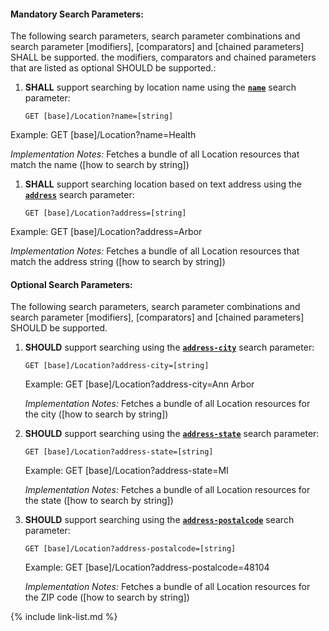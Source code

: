 


#### Mandatory Search Parameters:

The following search parameters, search parameter combinations and search parameter [modifiers], [comparators] and [chained parameters] SHALL be supported.  the  modifiers, comparators and chained parameters that are listed as optional SHOULD be supported.:


1. **SHALL** support searching by location name using the **[`name`](SearchParameter-us-core-location-name.html)** search parameter:

    `GET [base]/Location?name=[string]`

  Example: GET [base]/Location?name=Health

  *Implementation Notes:* Fetches a bundle of all Location resources that match the name ([how to search by string])

1. **SHALL** support searching location based on text address using the **[`address`](SearchParameter-us-core-location-address.html)** search parameter:

    `GET [base]/Location?address=[string]`

  Example: GET [base]/Location?address=Arbor

  *Implementation Notes:* Fetches a bundle of all Location resources that match the address string ([how to search by string])



#### Optional Search Parameters:

The following search parameters, search parameter combinations and search parameter [modifiers], [comparators] and [chained parameters] SHOULD be supported.

1. **SHOULD** support searching using the **[`address-city`](i.rel_url)** search parameter:

   `GET [base]/Location?address-city=[string]`

   Example: GET [base]/Location?address-city=Ann Arbor

   *Implementation Notes:* Fetches a bundle of all Location resources for the city ([how to search by string])

1. **SHOULD** support searching using the **[`address-state`](i.rel_url)** search parameter:

   `GET [base]/Location?address-state=[string]`

   Example: GET [base]/Location?address-state=MI

   *Implementation Notes:* Fetches a bundle of all Location resources for the state ([how to search by string])

1. **SHOULD** support searching using the **[`address-postalcode`](i.rel_url)** search parameter:

   `GET [base]/Location?address-postalcode=[string]`

   Example: GET [base]/Location?address-postalcode=48104

   *Implementation Notes:* Fetches a bundle of all Location resources for the ZIP code ([how to search by string])


{% include link-list.md %}